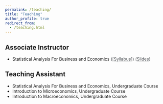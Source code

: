 ```yaml
---
permalink: /teaching/
title: "Teaching"
author_profile: true
redirect_from:
  - /teaching.html
---
```


## Associate Instructor
* Statistical Analysis For Business and Economics <a href="/files/E370/E370_Syllabus_Fall2022.pdf" style="text-decoration: none; color: #4a4e52;" onclick="window.location.href='/files/E370/E370_Syllabus_Fall2022.pdf';return false;">
  (<span style="text-decoration: underline; display: inline-block; color: #4a4e52;"
    onmouseover="this.style.color='#69b0c5';"
    onmouseout="this.style.color='#4a4e52';">
    [Syllabus]
  </span>)
</a> <a href="/files/E370/Slides.zip" style="text-decoration: none; color: #4a4e52;" onclick="window.location.href='/files/E370/Slides.zip';return false;">
  (<span style="text-decoration: underline; display: inline-block; color: #4a4e52;"
    onmouseover="this.style.color='#69b0c5';"
    onmouseout="this.style.color='#4a4e52';">
    Slides
  </span>)
</a>


## Teaching Assistant
* Statistical Analysis For Business and Economics, Undergraduate Course
* Introduction to Microeconomics, Undergraduate Course
* Introduction to Macroeconomics, Undergraduate Course
